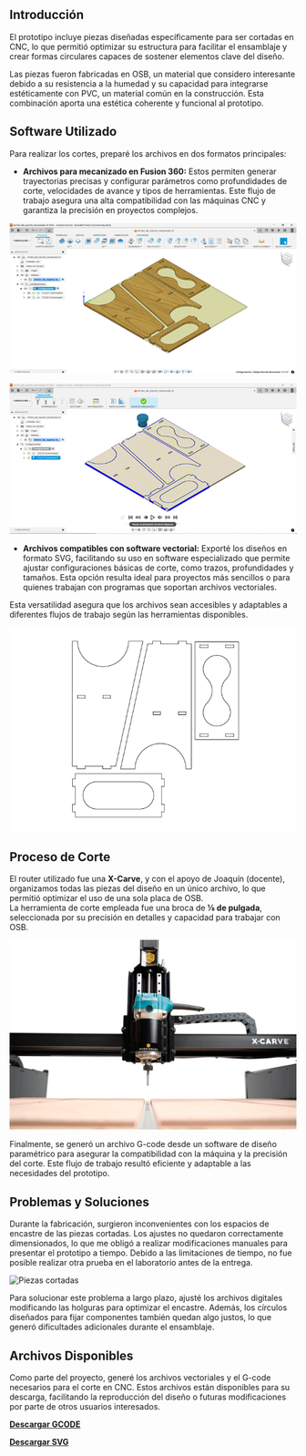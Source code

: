 
## **Introducción**

El prototipo incluye piezas diseñadas específicamente para ser cortadas en CNC, lo que permitió optimizar su estructura para facilitar el ensamblaje y crear formas circulares capaces de sostener elementos clave del diseño.  

Las piezas fueron fabricadas en OSB, un material que considero interesante debido a su resistencia a la humedad y su capacidad para integrarse estéticamente con PVC, un material común en la construcción. Esta combinación aporta una estética coherente y funcional al prototipo.  

## Software Utilizado  
Para realizar los cortes, preparé los archivos en dos formatos principales: 

- **Archivos para mecanizado en Fusion 360:** Estos permiten generar trayectorias precisas y configurar parámetros como profundidades de corte, velocidades de avance y tipos de herramientas. Este flujo de trabajo asegura una alta compatibilidad con las máquinas CNC y garantiza la precisión en proyectos complejos. 

![Mecanizado 1](../images/PI_IMG/CNC/mecanizado_2.png)

![Mecanizado 2](../images/PI_IMG/CNC/mecanizado_1.png)

- **Archivos compatibles con software vectorial:** Exporté los diseños en formato SVG, facilitando su uso en software especializado que permite ajustar configuraciones básicas de corte, como trazos, profundidades y tamaños. Esta opción resulta ideal para proyectos más sencillos o para quienes trabajan con programas que soportan archivos vectoriales. 

Esta versatilidad asegura que los archivos sean accesibles y adaptables a diferentes flujos de trabajo según las herramientas disponibles.   

![Vectorizado](../images/PI_IMG/CNC/Soporte_dibujo_EDGARDO.png)

## Proceso de Corte  
El router utilizado fue una **X-Carve**, y con el apoyo de Joaquín (docente), organizamos todas las piezas del diseño en un único archivo, lo que permitió optimizar el uso de una sola placa de OSB.  
La herramienta de corte empleada fue una broca de **⅛ de pulgada**, seleccionada por su precisión en detalles y capacidad para trabajar con OSB.  

![Xcarve](../images/PI_IMG/CNC/imagen_xcarve.webp)

Finalmente, se generó un archivo G-code desde un software de diseño paramétrico para asegurar la compatibilidad con la máquina y la precisión del corte. Este flujo de trabajo resultó eficiente y adaptable a las necesidades del prototipo.  

## Problemas y Soluciones  
Durante la fabricación, surgieron inconvenientes con los espacios de encastre de las piezas cortadas. Los ajustes no quedaron correctamente dimensionados, lo que me obligó a realizar modificaciones manuales para presentar el prototipo a tiempo. Debido a las limitaciones de tiempo, no fue posible realizar otra prueba en el laboratorio antes de la entrega.  

![Piezas cortadas](../images/PI_IMG/CNC/piezas_cortadas.png)

Para solucionar este problema a largo plazo, ajusté los archivos digitales modificando las holguras para optimizar el encastre. Además, los círculos diseñados para fijar componentes también quedan algo justos, lo que generó dificultades adicionales durante el ensamblaje. 

## Archivos Disponibles  
Como parte del proyecto, generé los archivos vectoriales y el G-code necesarios para el corte en CNC. Estos archivos están disponibles para su descarga, facilitando la reproducción del diseño o futuras modificaciones por parte de otros usuarios interesados.  

**[Descargar GCODE](<../Descargas/PROYECTO FINAL/mecanizado_soporte.nc>)**

**[Descargar SVG](<../Descargas/PROYECTO FINAL/Soporte_dibujo_EDGARDO.svg>)**
